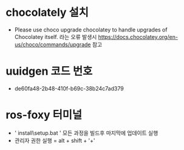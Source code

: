 # chocolately 설치
- Please use choco upgrade chocolatey to handle upgrades of Chocolatey itself. 라는 오류 발생시 
  https://docs.chocolatey.org/en-us/choco/commands/upgrade  참고

# uuidgen 코드 번호
- de60fa48-2b48-410f-b69c-38b24c7ad379

# ros-foxy 터미널
- ' install\setup.bat '  모든 과정을 빌드후 마지막에 업데이트 실행
- 관리자 권한 실행 = alt + shift + '+'
